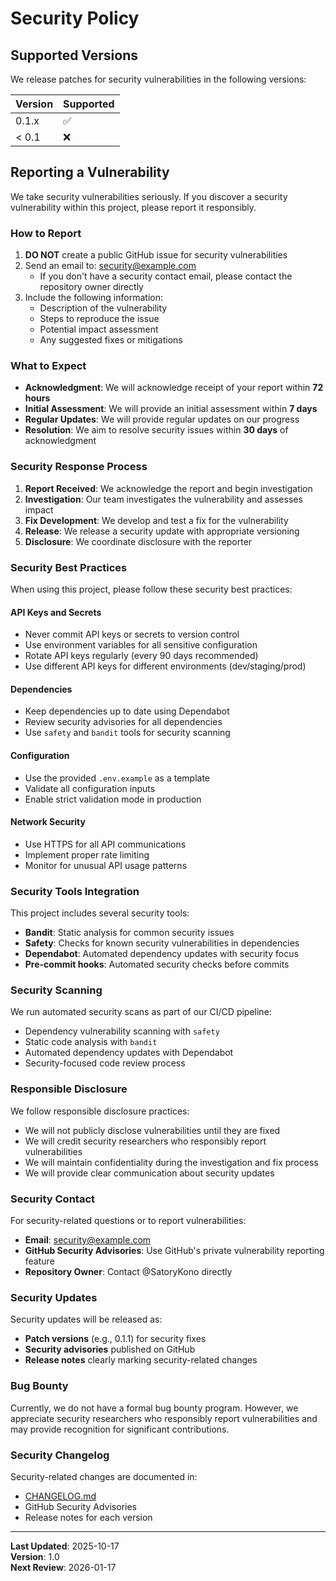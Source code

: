 # Security Policy

## Supported Versions

We release patches for security vulnerabilities in the following versions:

| Version | Supported          |
| ------- | ------------------ |
| 0.1.x   | :white_check_mark: |
| < 0.1   | :x:                |

## Reporting a Vulnerability

We take security vulnerabilities seriously. If you discover a security vulnerability within this project, please report it responsibly.

### How to Report

1. **DO NOT** create a public GitHub issue for security vulnerabilities
2. Send an email to: [security@example.com](mailto:security@example.com)
   - If you don't have a security contact email, please contact the repository owner directly
3. Include the following information:
   - Description of the vulnerability
   - Steps to reproduce the issue
   - Potential impact assessment
   - Any suggested fixes or mitigations

### What to Expect

- **Acknowledgment**: We will acknowledge receipt of your report within **72 hours**
- **Initial Assessment**: We will provide an initial assessment within **7 days**
- **Regular Updates**: We will provide regular updates on our progress
- **Resolution**: We aim to resolve security issues within **30 days** of acknowledgment

### Security Response Process

1. **Report Received**: We acknowledge the report and begin investigation
2. **Investigation**: Our team investigates the vulnerability and assesses impact
3. **Fix Development**: We develop and test a fix for the vulnerability
4. **Release**: We release a security update with appropriate versioning
5. **Disclosure**: We coordinate disclosure with the reporter

### Security Best Practices

When using this project, please follow these security best practices:

#### API Keys and Secrets
- Never commit API keys or secrets to version control
- Use environment variables for all sensitive configuration
- Rotate API keys regularly (every 90 days recommended)
- Use different API keys for different environments (dev/staging/prod)

#### Dependencies
- Keep dependencies up to date using Dependabot
- Review security advisories for all dependencies
- Use `safety` and `bandit` tools for security scanning

#### Configuration
- Use the provided `.env.example` as a template
- Validate all configuration inputs
- Enable strict validation mode in production

#### Network Security
- Use HTTPS for all API communications
- Implement proper rate limiting
- Monitor for unusual API usage patterns

### Security Tools Integration

This project includes several security tools:

- **Bandit**: Static analysis for common security issues
- **Safety**: Checks for known security vulnerabilities in dependencies
- **Dependabot**: Automated dependency updates with security focus
- **Pre-commit hooks**: Automated security checks before commits

### Security Scanning

We run automated security scans as part of our CI/CD pipeline:

- Dependency vulnerability scanning with `safety`
- Static code analysis with `bandit`
- Automated dependency updates with Dependabot
- Security-focused code review process

### Responsible Disclosure

We follow responsible disclosure practices:

- We will not publicly disclose vulnerabilities until they are fixed
- We will credit security researchers who responsibly report vulnerabilities
- We will maintain confidentiality during the investigation and fix process
- We will provide clear communication about security updates

### Security Contact

For security-related questions or to report vulnerabilities:

- **Email**: [security@example.com](mailto:security@example.com)
- **GitHub Security Advisories**: Use GitHub's private vulnerability reporting feature
- **Repository Owner**: Contact @SatoryKono directly

### Security Updates

Security updates will be released as:
- **Patch versions** (e.g., 0.1.1) for security fixes
- **Security advisories** published on GitHub
- **Release notes** clearly marking security-related changes

### Bug Bounty

Currently, we do not have a formal bug bounty program. However, we appreciate security researchers who responsibly report vulnerabilities and may provide recognition for significant contributions.

### Security Changelog

Security-related changes are documented in:
- [CHANGELOG.md](changelog.md)
- GitHub Security Advisories
- Release notes for each version

---

**Last Updated**: 2025-10-17  
**Version**: 1.0  
**Next Review**: 2026-01-17
